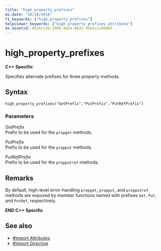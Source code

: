 ```yaml
---
title: "high_property_prefixes"
ms.date: "10/18/2018"
f1_keywords: ["high_property_prefixes"]
helpviewer_keywords: ["high_property_prefixes attribute"]
ms.assetid: 91c6cc2b-19b6-4aba-8831-d9e5cccb58b5
---
```

# high_property_prefixes

**C++ Specific**

Specifies alternate prefixes for three property methods.

## Syntax

```
high_property_prefixes("GetPrefix","PutPrefix","PutRefPrefix")
```

### Parameters

*GetPrefix*<br/>
Prefix to be used for the `propget` methods.

*PutPrefix*<br/>
Prefix to be used for the `propput` methods.

*PutRefPrefix*<br/>
Prefix to be used for the `propputref` methods.

## Remarks

By default, high-level error-handling `propget`, `propput`, and `propputref` methods are exposed by member functions named with prefixes `Get`, `Put`, and `PutRef`, respectively.

**END C++ Specific**

## See also

- [#import Attributes](../preprocessor/hash-import-attributes-cpp.md)
- [#import Directive](../preprocessor/hash-import-directive-cpp.md)
